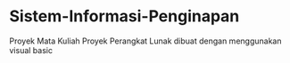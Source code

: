 # Sistem-Informasi-Penginapan
Proyek Mata Kuliah Proyek Perangkat Lunak
dibuat dengan menggunakan visual basic
